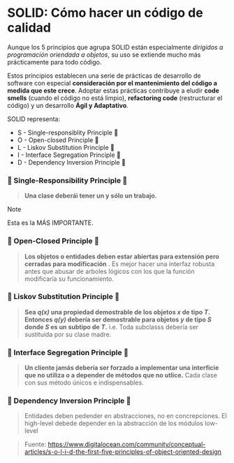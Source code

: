 # SOLID: Cómo hacer un código de calidad

Aunque los 5 principios que agrupa SOLID están especialmente _dirigidos a programación oriendada a objetos_, su uso se extiende mucho más prácticamente para todo código.

Estos principios establecen una serie de prácticas de desarrollo de software con especial **consideración por el mantenimiento del código a medida que este crece**. 
Adoptar estas prácticas contribuye a eludir **code smells** (cuando el código no está limpio), **refactoring code** (restructurar el código) y un desarrollo **Ágil y Adaptativo**.


SOLID representa:

* S - Single-responsiblity Principle :dragon_face:
* O - Open-closed Principle :dolphin:
* L - Liskov Substitution Principle :shark:
* I - Interface Segregation Principle :tiger2:
* D - Dependency Inversion Principle :parrot:

### :dragon_face: Single-Responsibility Principle :dragon_face:
>**Una clase deberái tener un y sólo un trabajo.**

> [!NOTE]
> Esta es la MÁS IMPORTANTE.

### :dolphin: Open-Closed Principle :dolphin:
>**Los objetos o entidades deben estar abiertas para extensión pero cerradas para modificación** .
Es mejor hacer una interfaz robusta antes que abusar de arboles lógicos con los que la función modificaría su funcionamiento.

### :shark: Liskov Substitution Principle :shark:
> **Sea _q(x)_ una propiedad demostrable de los objetos _x_ de tipo _T_. Entonces _q(y)_ debería ser demostrable para objetos _y_ de tipo _S_ donde _S_ es un subtipo de _T_.**
i.e. Toda subclasss debería ser sustituida por su clase madre.

### :tiger2: Interface Segregation Principle :tiger2:
> **Un cliente jamás debería ser forzado a implementar una interficie que no utiliza o a depender de métodos que no utlice.**
Cada clase con sus método únicos e indispensables.

### :parrot: Dependency Inversion Principle :parrot:
>Entidades deben pedender en abstracciones, no en concrepciones. El high-level debede depender en la abstracción de los módulos low-level



>Fuente: https://www.digitalocean.com/community/conceptual-articles/s-o-l-i-d-the-first-five-principles-of-object-oriented-design
